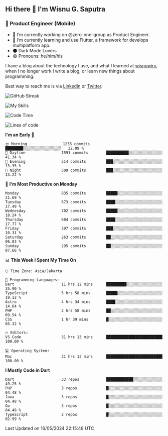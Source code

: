 ## Hi there 👋 I'm Wisnu G. Saputra

### :mobile_phone_off: Product Engineer (Mobile)

- 🔭 I’m currently working on @zero-one-group as Product Engineer.
- 🌱 I’m currently learning and use Flutter, a framework for develops multiplatform app.
- 🌑 Dark Mode Lovers
- 😄 Pronouns: he/him/his

I have a blog about the technology I use, and what I learned at [wisnuwiry](https://wisnuwiry.space/), when I no longer work I write a blog, or learn new things about programming.

Best way to reach me is via [Linkedin](https://www.linkedin.com/in/wisnu-saputra/) or [Twitter](https://twitter.com/wisnuwiry).

![GitHub Streak](https://streak-stats.demolab.com?user=wisnuwiry&theme=dark&hide_border=true)

![My Skills](https://skillicons.dev/icons?i=dart,flutter,kotlin,swift,go,js,css,neovim,git,linux&perline=5)

<!--START_SECTION:waka-->
![Code Time](http://img.shields.io/badge/Code%20Time-1%2C270%20hrs%2022%20mins-blue)

![Lines of code](https://img.shields.io/badge/From%20Hello%20World%20I%27ve%20Written-4.4%20million%20lines%20of%20code-blue)

**I'm an Early 🐤** 

```text
🌞 Morning                1235 commits        ████████░░░░░░░░░░░░░░░░░   32.09 % 
🌆 Daytime                1591 commits        ██████████░░░░░░░░░░░░░░░   41.34 % 
🌃 Evening                514 commits         ███░░░░░░░░░░░░░░░░░░░░░░   13.35 % 
🌙 Night                  509 commits         ███░░░░░░░░░░░░░░░░░░░░░░   13.22 % 
```
📅 **I'm Most Productive on Monday** 

```text
Monday                   835 commits         █████░░░░░░░░░░░░░░░░░░░░   21.69 % 
Tuesday                  673 commits         ████░░░░░░░░░░░░░░░░░░░░░   17.49 % 
Wednesday                702 commits         █████░░░░░░░░░░░░░░░░░░░░   18.24 % 
Thursday                 684 commits         ████░░░░░░░░░░░░░░░░░░░░░   17.77 % 
Friday                   397 commits         ███░░░░░░░░░░░░░░░░░░░░░░   10.31 % 
Saturday                 263 commits         ██░░░░░░░░░░░░░░░░░░░░░░░   06.83 % 
Sunday                   295 commits         ██░░░░░░░░░░░░░░░░░░░░░░░   07.66 % 
```


📊 **This Week I Spent My Time On** 

```text
🕑︎ Time Zone: Asia/Jakarta

💬 Programming Languages: 
Dart                     11 hrs 12 mins      █████████░░░░░░░░░░░░░░░░   35.90 % 
TypeScript               5 hrs 58 mins       █████░░░░░░░░░░░░░░░░░░░░   19.12 % 
Astro                    4 hrs 34 mins       ████░░░░░░░░░░░░░░░░░░░░░   14.64 % 
PHP                      2 hrs 58 mins       ██░░░░░░░░░░░░░░░░░░░░░░░   09.54 % 
CSS                      1 hr 39 mins        █░░░░░░░░░░░░░░░░░░░░░░░░   05.32 % 

🔥 Editors: 
VS Code                  31 hrs 13 mins      █████████████████████████   100.00 % 

💻 Operating System: 
Mac                      31 hrs 13 mins      █████████████████████████   100.00 % 
```

**I Mostly Code in Dart** 

```text
Dart                     33 repos            ████████████░░░░░░░░░░░░░   49.25 % 
PHP                      3 repos             █░░░░░░░░░░░░░░░░░░░░░░░░   04.48 % 
Java                     3 repos             █░░░░░░░░░░░░░░░░░░░░░░░░   04.48 % 
Go                       3 repos             █░░░░░░░░░░░░░░░░░░░░░░░░   04.48 % 
TypeScript               2 repos             █░░░░░░░░░░░░░░░░░░░░░░░░   02.99 % 
```




 Last Updated on 16/05/2024 22:15:48 UTC
<!--END_SECTION:waka-->
